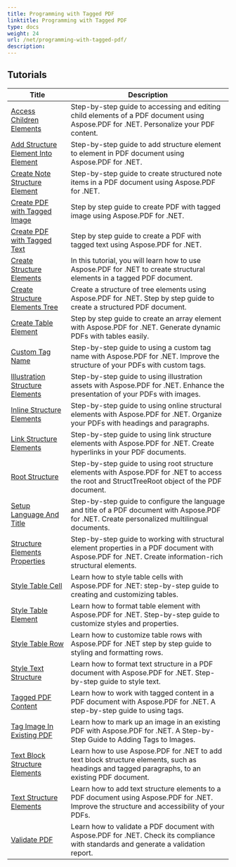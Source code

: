 ```yaml
---
title: Programming with Tagged PDF
linktitle: Programming with Tagged PDF
type: docs
weight: 24
url: /net/programming-with-tagged-pdf/
description: 
---
```


## Tutorials
| Title | Description |
| --- | --- | 
| [Access Children Elements](./access-children-elements/) | Step-by-step guide to accessing and editing child elements of a PDF document using Aspose.PDF for .NET. Personalize your PDF content. |  
| [Add Structure Element Into Element](./add-structure-element-into-element/) | Step-by-step guide to add structure element to element in PDF document using Aspose.PDF for .NET. |  
| [Create Note Structure Element](./create-note-structure-element/) | Step-by-step guide to create structured note items in a PDF document using Aspose.PDF for .NET. |  
| [Create PDF with Tagged Image](./create-pdf-with-tagged-image/) | Step by step guide to create PDF with tagged image using Aspose.PDF for .NET. |  
| [Create PDF with Tagged Text](./create-pdf-with-tagged-text/) | Step by step guide to create a PDF with tagged text using Aspose.PDF for .NET. |  
| [Create Structure Elements](./create-structure-elements/) | In this tutorial, you will learn how to use Aspose.PDF for .NET to create structural elements in a tagged PDF document. |  
| [Create Structure Elements Tree](./create-structure-elements-tree/) | Create a structure of tree elements using Aspose.PDF for .NET. Step by step guide to create a structured PDF document. |  
| [Create Table Element](./create-table-element/) | Step by step guide to create an array element with Aspose.PDF for .NET. Generate dynamic PDFs with tables easily. |  
| [Custom Tag Name](./custom-tag-name/) | Step-by-step guide to using a custom tag name with Aspose.PDF for .NET. Improve the structure of your PDFs with custom tags. |  
| [Illustration Structure Elements](./illustration-structure-elements/) | Step-by-step guide to using illustration assets with Aspose.PDF for .NET. Enhance the presentation of your PDFs with images. |  
| [Inline Structure Elements](./inline-structure-elements/) | Step-by-step guide to using online structural elements with Aspose.PDF for .NET. Organize your PDFs with headings and paragraphs. |  
| [Link Structure Elements](./link-structure-elements/) | Step-by-step guide to using link structure elements with Aspose.PDF for .NET. Create hyperlinks in your PDF documents. |  
| [Root Structure](./root-structure/) | Step-by-step guide to using root structure elements with Aspose.PDF for .NET to access the root and StructTreeRoot object of the PDF document. |  
| [Setup Language And Title](./setup-language-and-title/) | Step-by-step guide to configure the language and title of a PDF document with Aspose.PDF for .NET. Create personalized multilingual documents. |  
| [Structure Elements Properties](./structure-elements-properties/) | Step-by-step guide to working with structural element properties in a PDF document with Aspose.PDF for .NET. Create information-rich structural elements. |  
| [Style Table Cell](./style-table-cell/) | Learn how to style table cells with Aspose.PDF for .NET: step-by-step guide to creating and customizing tables. |  
| [Style Table Element](./style-table-element/) | Learn how to format table element with Aspose.PDF for .NET. Step-by-step guide to customize styles and properties. |  
| [Style Table Row](./style-table-row/) | Learn how to customize table rows with Aspose.PDF for .NET step by step guide to styling and formatting rows. |  
| [Style Text Structure](./style-text-structure/) | Learn how to format text structure in a PDF document with Aspose.PDF for .NET. Step-by-step guide to style text. |  
| [Tagged PDF Content](./tagged-pdf-content/) | Learn how to work with tagged content in a PDF document with Aspose.PDF for .NET. A step-by-step guide to using tags. |  
| [Tag Image In Existing PDF](./tag-image-in-existing-pdf/) | Learn how to mark up an image in an existing PDF with Aspose.PDF for .NET. A Step-by-Step Guide to Adding Tags to Images. |  
| [Text Block Structure Elements](./text-block-structure-elements/) | Learn how to use Aspose.PDF for .NET to add text block structure elements, such as headings and tagged paragraphs, to an existing PDF document. |  
| [Text Structure Elements](./text-structure-elements/) | Learn how to add text structure elements to a PDF document using Aspose.PDF for .NET. Improve the structure and accessibility of your PDFs. |  
| [Validate PDF](./validate-pdf/) | Learn how to validate a PDF document with Aspose.PDF for .NET. Check its compliance with standards and generate a validation report. |  
